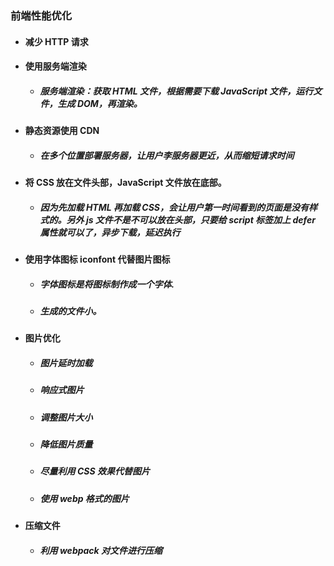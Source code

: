 ### 前端性能优化

- #### 减少 HTTP 请求

- #### 使用服务端渲染

  - ##### 服务端渲染：获取 HTML 文件，根据需要下载 JavaScript 文件，运行文件，生成 DOM，再渲染。

- #### 静态资源使用 CDN

  - ##### 在多个位置部署服务器，让用户李服务器更近，从而缩短请求时间

- #### 将 CSS 放在文件头部，JavaScript 文件放在底部。

  - ##### 因为先加载 HTML 再加载 CSS，会让用户第一时间看到的页面是没有样式的。另外 js 文件不是不可以放在头部，只要给 script 标签加上 defer 属性就可以了，异步下载，延迟执行

- #### 使用字体图标 iconfont 代替图片图标

  - ##### 字体图标是将图标制作成一个字体.
  - ##### 生成的文件小。

- #### 图片优化

  - ##### 图片延时加载
  - ##### 响应式图片
  - ##### 调整图片大小
  - ##### 降低图片质量
  - ##### 尽量利用 CSS 效果代替图片
  - ##### 使用 webp 格式的图片

- #### 压缩文件
  - ##### 利用 webpack 对文件进行压缩
